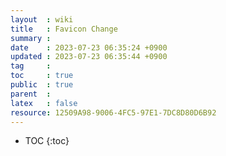 ```yaml
---
layout  : wiki
title   : Favicon Change
summary : 
date    : 2023-07-23 06:35:24 +0900
updated : 2023-07-23 06:35:44 +0900
tag     : 
toc     : true
public  : true
parent  : 
latex   : false
resource: 12509A98-9006-4FC5-97E1-7DC8D80D6B92
---
```

* TOC
{:toc}

# 
